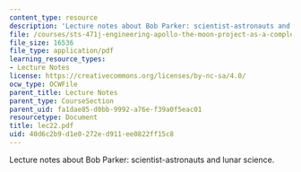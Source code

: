 ```yaml
---
content_type: resource
description: 'Lecture notes about Bob Parker: scientist-astronauts and lunar science.'
file: /courses/sts-471j-engineering-apollo-the-moon-project-as-a-complex-system-spring-2007/40d6c2b9d1e0272ed911ee0822ff15c8_lec22.pdf
file_size: 16536
file_type: application/pdf
learning_resource_types:
- Lecture Notes
license: https://creativecommons.org/licenses/by-nc-sa/4.0/
ocw_type: OCWFile
parent_title: Lecture Notes
parent_type: CourseSection
parent_uid: fa1dae85-d0bb-9992-a76e-f39a0f5eac01
resourcetype: Document
title: lec22.pdf
uid: 40d6c2b9-d1e0-272e-d911-ee0822ff15c8
---
```

Lecture notes about Bob Parker: scientist-astronauts and lunar science.